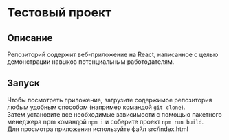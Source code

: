 # Тестовый проект  
## Описание  
Репозиторий содержит веб-приложение на React, написанное с целью демонстрации навыков потенциальным работодателям.  
## Запуск
Чтобы посмотреть приложение, загрузите содержимое репозитория любым удобным способом (например командой `git clone`).  
Затем установите все необходимые зависимости с помощью пакетного менеджера npm командой `npm i` и соберите проект `npm run build`.  
Для просмотра приложения используйте файл src/index.html  